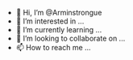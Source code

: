 - 👋 Hi, I’m @Arminstrongue
- 👀 I’m interested in ...
- 🌱 I’m currently learning ...
- 💞️ I’m looking to collaborate on ...
- 📫 How to reach me ...

<!---
Arminstrongue/Arminstrongue is a ✨ special ✨ repository because its `README.md` (this file) appears on your GitHub profile.
You can click the Preview link to take a look at your changes.
--->
